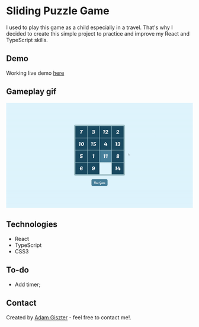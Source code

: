 # Sliding Puzzle Game

I used to play this game as a child especially in a travel.  That's why I decided to create this simple project to practice and improve my React and TypeScript skills.

## Demo

Working live demo <a href="https://sliding-game-65029.web.app/" target="_blank">here</a>

## Gameplay gif
![sliding game](/gif/sliding_game.gif)

## Technologies
* React
* TypeScript
* CSS3

## To-do
* Add timer;


## Contact



Created by <a href="https://www.linkedin.com/in/adam-giszter/" target="_blank">Adam Giszter</a> - feel free to contact me!.